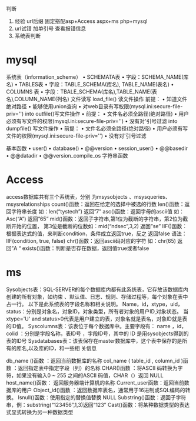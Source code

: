 判断

1.  经验 url后缀 固定搭配asp+Access aspx+ms php+mysql
2.  url试错 加单引号 查看报错信息
3.  系统表判断

# mysql

系统表（information_scheme）
• SCHEMATA表 • 字段：SCHEMA_NAME(库名)
• TABLES表 • 字段：TABLE\_SCHEMA(库名), TABLE\_NAME(表名)
• COLUMNS 表 • 字段：TBALE\_SCHEMA(库名),TABLE\_NAME(表名),COLUMN_NAME(列名)
文件读写
load_file() 读文件操作
前提： • 知道文件绝对路径 • 能够使用union查询 • 对web目录有写权限(mysql.ini:secure-file-priv='')
into outfile()写文件操作
• 前提： • 文件名必须全路径(绝对路径) • 用户必须有写文件的权限(mysql.ini:secure-file-priv='') • 没有对'引号过滤
into dumpfile() 写文件操作
• 前提： • 文件名必须全路径(绝对路径) • 用户必须有写文件的权限(mysql.ini:secure-file-priv='') • 没有对'引号过滤

基本函数
• user() • database() • @@version • session\_user() • @@basedir • @@datadir • @@version\_compile_os
字符串函数

# Access

access数据库共有三个系统表，分别 为msysobjects 、msysqueries、msysrelationships
count()函数：返回在给定的选择中被选的行数
len()函数：返回字符串长度 如：len(“tystech”) 返回”7”
asc()函数：返回字母的ascii值 如：Asc(“A”) 返回”65”
mid()函数：返回子字符串,第1位为截断的字符串，第2位为截断开始的位置， 第3位是截断的位数如：mid(“ndsec”,3,2) 返回”se”
IIF()函数：根据表达式的值，来判断condition，条件成立返回true，反之 返回false 语法： IIF(condition, true, false)
chr()函数：返回ascii码对应的字符 如：chr(65) 返回”A “ exists()函数：判断是否存在数据，返回值true或者false

# ms

Sysobjects表：SQL-SERVER的每个数据库内都有此系统表，它存放该数据库内创建的所有对象，如约束 、默认值、日志、规则、存储过程等，每个对象在表中占一行。 以下是此系统表的字段名称和相关说明。 Name，id，xtype，uid，status：分别是对象名，对象ID，对象类型，所有者对象的用户ID,对象状态。 当xtype='U' and status>0代表是用户建立的表，对象名就是表名，对象ID就是表的ID值。 Syscolumns表：该表位于每个数据库中。主要字段有： name ，id， colid ：分别是字段名称，表ID号 ，字段ID号，其中的 ID 是用sysobjects得到的表的ID号 Sysdatabases表：该表保存在master数据库中，这个表中保存的是所有的库名,以及库的ID，和一些相 关信息

db_name ()函数 ：返回当前数据库的名称
col\_name ( table\_id , column_id )函数 ：返回指定表中指定字段（列）的名称
CHAR()函数 ：将ASCII 码转换为字符，如果没有输入0 ~ 255 之间的ASCII 码值，CHAR（）返回 NULL
host\_name()函数： 返回服务器端计算机的名称 Current\_user函数：返回当前数据库的用户 Object_id()函数 ：返回数据库表名，通常用于16进制或SQL编码的转换。 Isnull()函数：使用指定的替换值替换 NULL Substring()函数：返回子字符串，例：substring(“123456”,1,3)返回“123” Cast()函数：将某种数据类型的表达式显式转换为另一种数据类型